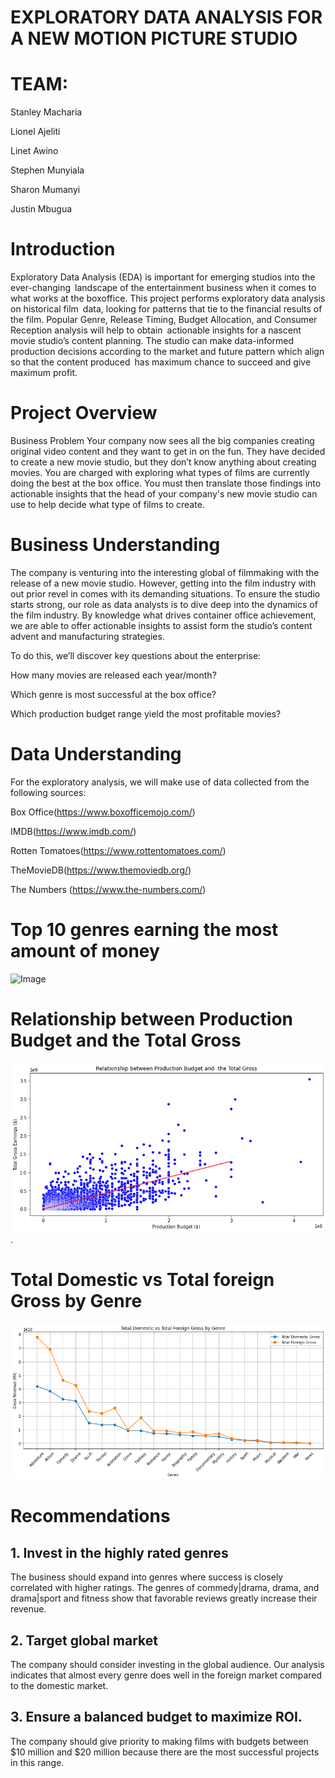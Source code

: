 # EXPLORATORY DATA ANALYSIS FOR A NEW MOTION PICTURE STUDIO
# TEAM:
Stanley Macharia

Lionel Ajeliti

Linet Awino

Stephen Munyiala

Sharon Mumanyi

Justin Mbugua

# Introduction
Exploratory Data Analysis (EDA) is important for emerging studios into the ever-changing landscape of the entertainment business when it comes to what works at the boxoffice. This project performs exploratory data analysis on historical film data, looking for patterns that tie to the financial results of the film. Popular Genre, Release Timing, Budget Allocation, and Consumer Reception analysis will help to obtain actionable insights for a nascent movie studio’s content planning. The studio can make data-informed production decisions according to the market and future pattern which align so that the content produced has maximum chance to succeed and give maximum profit.

# Project Overview
Business Problem
Your company now sees all the big companies creating original video content and they want to get in on the fun. They have decided to create a new movie studio, but they don’t know anything about creating movies. You are charged with exploring what types of films are currently doing the best at the box office. You must then translate those findings into actionable insights that the head of your company's new movie studio can use to help decide what type of films to create.

# Business Understanding
The company is venturing into the interesting global of filmmaking with the release of a new movie studio. However, getting into the film industry with out prior revel in comes with its demanding situations. To ensure the studio starts strong, our role as data analysts is to dive deep into the dynamics of the film industry. By knowledge what drives container office achievement, we are able to offer actionable insights to assist form the studio’s content advent and manufacturing strategies.

To do this, we’ll discover key questions about the enterprise:

How many movies are released each year/month?

Which genre is most successful at the box office?

Which production budget range yield the most profitable movies?

# Data Understanding
For the exploratory analysis, we will make use of data collected from the following sources:

Box Office(https://www.boxofficemojo.com/)

IMDB(https://www.imdb.com/)

Rotten Tomatoes(https://www.rottentomatoes.com/)

TheMovieDB(https://www.themoviedb.org/)

The Numbers (https://www.the-numbers.com/)



# Top 10 genres earning the most amount of money

![Image](https://github.com/user-attachments/assets/b854a3a1-1d01-4e43-bbd7-79c64b187522)

# Relationship between Production Budget and  the Total Gross
![Image](https://github.com/BLACKSPI/Phase2_project_group5/blob/f5995c57fc69eaf53930817e61e05cd661cc3cfa/model.png).

# Total Domestic vs Total foreign Gross by Genre
![Image](https://github.com/BLACKSPI/Phase2_project_group5/blob/414a844183b6aab9bd4321ccb9cf3db5c5612c8e/download%20(2).png)


# Recommendations
## 1. Invest in the highly rated genres
The business should expand into genres where success is closely correlated with higher ratings. The genres of commedy|drama, drama, and drama|sport and fitness show that favorable reviews greatly increase their revenue.
## 2. Target global market
The company should consider investing in the global audience. Our analysis indicates that almost every genre does well in the foreign market compared to the domestic market.
## 3.  Ensure a balanced budget to maximize ROI.
The company should give priority to making films with budgets between $10 million and $20 million because there are the most successful projects in this range.

